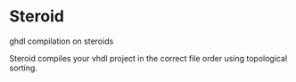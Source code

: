 # Steroid

ghdl compilation on steroids

Steroid compiles your vhdl project in the correct file order using topological sorting.
